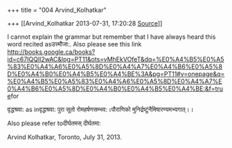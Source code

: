 +++
title = "004 Arvind_Kolhatkar"

+++
[[Arvind_Kolhatkar	2013-07-31, 17:20:28 [Source](https://groups.google.com/g/samskrita/c/zekXqw8mtws)]]



I cannot explain the grammar but remember that I have always heard this word recited asउत्त्मौजा:. Also please see this link
<http://books.google.ca/books?id=c67IQQIl2wAC&lpg=PT11&ots=vMhEkVOfeT&dq=%E0%A4%B5%E0%A5%83%E0%A4%A6%E0%A5%8D%E0%A4%A7%E0%A4%B6%E0%A5%8D%E0%A4%B0%E0%A4%B5%E0%A4%BE%3A&pg=PT11#v=onepage&q=%E0%A4%B5%E0%A5%83%E0%A4%A6%E0%A5%8D%E0%A4%A7%E0%A4%B6%E0%A5%8D%E0%A4%B0%E0%A4%B5%E0%A4%BE:&f=true>for

वृद्धश्रवा: as inवृद्धश्रवा: पुरा सूतो रोमहर्षणसम्भव:।पौराणिको मुनिर्द्रष्टुंनैमिषारण्यमभ्यगात्।।

  

  

Also please refer toदीर्घतमस् दीर्घतमा:

  

Arvind Kolhatkar, Toronto, July 31, 2013.

